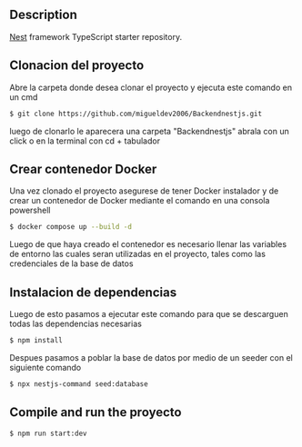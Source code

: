 
## Description

[Nest](https://github.com/nestjs/nest) framework TypeScript starter repository.

## Clonacion del proyecto

Abre la carpeta donde desea clonar el proyecto y ejecuta este comando en un cmd

```bash
$ git clone https://github.com/migueldev2006/Backendnestjs.git
```
luego de clonarlo le aparecera una carpeta "Backendnestjs" abrala con un click o en la terminal con cd + tabulador

## Crear contenedor Docker

Una vez clonado el proyecto asegurese de tener Docker instalador y de crear un contenedor de Docker mediante el comando en una consola powershell

```bash
$ docker compose up --build -d
```

Luego de que haya creado el contenedor es necesario llenar las variables de entorno las cuales seran utilizadas en el proyecto, tales como las credenciales de la base de datos 

## Instalacion de dependencias 

Luego de esto pasamos a ejecutar este comando para que se descarguen todas las dependencias necesarias 

```bash
$ npm install
```

Despues pasamos a poblar la base de datos por medio de un seeder con el siguiente comando 

```bash
$ npx nestjs-command seed:database
```

## Compile and run the proyecto

```bash
$ npm run start:dev
```






